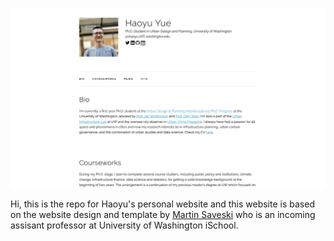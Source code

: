 ![home](assets/pics/homepage_screenshot.png)

Hi, this is the repo for Haoyu's personal website and this website is based on the website design and template by [Martin Saveski](https://web.stanford.edu/~msaveski/) who is an incoming assisant professor at University of Washington iSchool.
